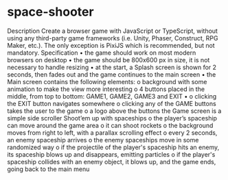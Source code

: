 # space-shooter

Description
Create a browser game with JavaScript or TypeScript, without using any third-party game
frameworks (i.e. Unity, Phaser, Construct, RPG Maker, etc.). The only exception is PixiJS which is
recommended, but not mandatory.
Specification
• the game should work on most modern browsers on desktop
• the game should be 800x600 px in size, it is not necessary to handle resizing
• at the start, a Splash screen is shown for 2 seconds, then fades out and the game continues
to the main screen
•
the Main screen contains the following elements:
o background with some animation to make the view more interesting
o 4 buttons placed in the middle, from top to bottom:
GAME1, GAME2, GAME3 and EXIT
•
o clicking the EXIT button navigates somewhere
o clicking any of the GAME buttons takes the user to the game
o a logo above the buttons
the Game screen is a simple side scroller Shoot’em up with spaceships
o the player’s spaceship can move around the game area
o it can shoot rockets
o the background moves from right to left, with a parallax scrolling effect
o every 2 seconds, an enemy spaceship arrives
o the enemy spaceships move in some randomized way
o if the projectile of the player's spaceship hits an enemy, its spaceship blows up and
disappears, emitting particles
o
if the player's spaceship collides with an enemy object, it blows up, and the game
ends, going back to the main menu
